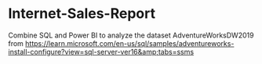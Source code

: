 # Internet-Sales-Report
Combine SQL and Power BI to analyze the dataset AdventureWorksDW2019 from https://learn.microsoft.com/en-us/sql/samples/adventureworks-install-configure?view=sql-server-ver16&amp;tabs=ssms
